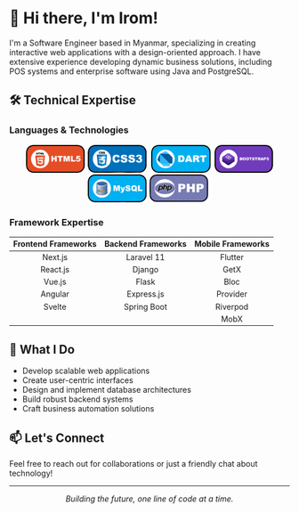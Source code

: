# 👋 Hi there, I'm Irom!

I'm a Software Engineer based in Myanmar, specializing in creating interactive web applications with a design-oriented approach. I have extensive experience developing dynamic business solutions, including POS systems and enterprise software using Java and PostgreSQL.

## 🛠️ Technical Expertise

### Languages & Technologies
<div align="center">
  <img src="https://github.com/Irom-codesjavanhtm/Dev-Irom/blob/main/assets/HTML.jpg" alt="HTML5" height="50"/>
  <img src="https://github.com/Irom-codesjavanhtm/Dev-Irom/blob/main/assets/CSS.jpg" alt="CSS3" height="50"/>
  <img src="https://github.com/Irom-codesjavanhtm/Dev-Irom/blob/main/assets/Dart.jpg" alt="Dart" height="50"/>
  <img src="https://github.com/Irom-codesjavanhtm/Dev-Irom/blob/main/assets/BOOTSTRAP.jpg" alt="Bootstrap" height="50"/>
  <img src="https://github.com/Irom-codesjavanhtm/Dev-Irom/blob/main/assets/MySQL.svg.jpg" alt="MySQL" height="50"/>
  <img src="https://github.com/Irom-codesjavanhtm/Dev-Irom/blob/main/assets/PHP.jpg" alt="PHP" height="50"/>
</div>

### Framework Expertise

| Frontend Frameworks | Backend Frameworks | Mobile Frameworks |
|:------------------:|:------------------:|:-----------------:|
| Next.js            | Laravel 11         | Flutter           |
| React.js           | Django             | GetX              |
| Vue.js             | Flask              | Bloc              |
| Angular            | Express.js         | Provider          |
| Svelte             | Spring Boot        | Riverpod          |
|                    |                    | MobX              |

## 🚀 What I Do
- Develop scalable web applications
- Create user-centric interfaces
- Design and implement database architectures
- Build robust backend systems
- Craft business automation solutions

## 📫 Let's Connect
Feel free to reach out for collaborations or just a friendly chat about technology!

---
<div align="center">
  <i>Building the future, one line of code at a time.</i>
</div>

